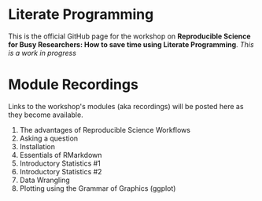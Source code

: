 # Literate Programming

This is the official GitHub page for the workshop on **Reproducible Science for Busy Researchers: How to save time using Literate Programming**.
*This is a work in progress*


# Module Recordings

Links to the workshop's modules (aka recordings) will be posted here as they become available.

1. The advantages of Reproducible Science Workflows
2. Asking a question
3. Installation
4. Essentials of RMarkdown
5. Introductory Statistics #1
6. Introductory Statistics #2
7. Data Wrangling
8. Plotting using the Grammar of Graphics (ggplot)


